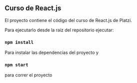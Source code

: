 ## Curso de React.js

El proyecto contiene el código del curso de React.js de Platzi.

Para ejecutarlo desde la raiz del repositorio ejecutar:

### `npm install`

Para instalar las dependencias del proyecto y

### `npm start`

para correr el proyecto
